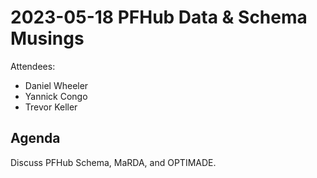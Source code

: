 # 2023-05-18 PFHub Data & Schema Musings

Attendees:

* Daniel Wheeler
* Yannick Congo
* Trevor Keller

## Agenda

Discuss PFHub Schema, MaRDA, and OPTIMADE.

